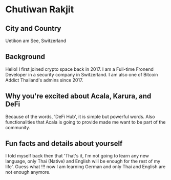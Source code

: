 # Chutiwan Rakjit

## City and Country
Uetikon am See, Switzerland

## Background
Hello! I first joined crypto space back in 2017. I am a Full-time Fronend Developer in a security company in Switzerland. I am also one of Bitcoin Addict Thailand's admins since 2017.

## Why you're excited about Acala, Karura, and DeFi
Because of the words, 'DeFi Hub', it is simple but powerful words. Also functionalities that Acala is going to provide made me want to be part of the community.

## Fun facts and details about yourself
I told myself back then that 'That's it, I'm not going to learn any new language, only Thai (Native) and English will be enough for the rest of my life'. Guess what !!! now I am learning German and only Thai and English are not enough anymore.
